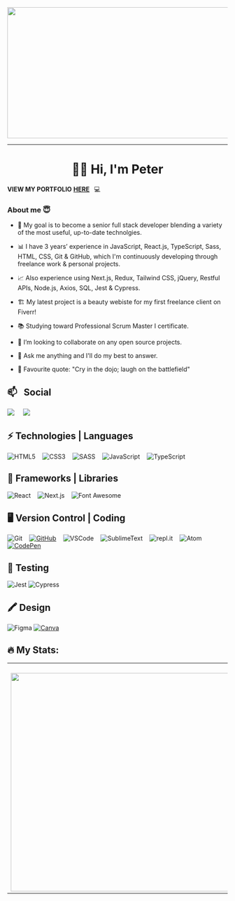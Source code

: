<!-- <img src="https://github.com/peterirlam/peterirlam/blob/main/MatrixStyleCode.jpg" width="100%" height="300"> -->

<!-- ![LorumIpsumbg](https://user-images.githubusercontent.com/47816066/163557320-4befe4a4-d30c-4334-9bb0-77eaed0fc99c.jpg) -->

<!-- <img src="https://user-images.githubusercontent.com/47816066/163557320-4befe4a4-d30c-4334-9bb0-77eaed0fc99c.jpg" width="100%" height="300"> -->

<div align="center">
  <img src="https://media.giphy.com/media/dWesBcTLavkZuG35MI/giphy.gif" width="600" height="300"/>
</div>

---

<h1 align="center"><b>👨‍💻 Hi, I'm Peter</b></h1>

**VIEW MY PORTFOLIO** [**HERE**](https://peter-irlam-portfolio.netlify.app/) &thinsp; :computer: 
<br/>

<h3 align="left">About me 😇</h3>

<!-- ## 👨‍💻 About Me: -->
<!-- Hello <img src="https://media.giphy.com/media/hvRJCLFzcasrR4ia7z/giphy.gif" width="30px"/> I work for Citizens Advice Lancashire West as a junior front end developer <img src="https://media.giphy.com/media/WUlplcMpOCEmTGBtBW/giphy.gif" width="30"> and general IT support manager.  --> 

- 🎯 My goal is to become a senior full stack developer blending a variety of the most useful, up-to-date technolgies.
<!-- - 😄 Pronouns: ... -->
- 📊  I have 3 years’ experience in JavaScript, React.js, TypeScript, Sass, HTML, CSS, Git & GitHub, which I'm continuously developing through freelance work & personal projects. 
<!-- - 😄 Pronouns: ... -->
-  📈 Also experience using Next.js, Redux, Tailwind CSS, jQuery, Restful APIs, Node.js, Axios, SQL, Jest & Cypress.
<!-- - 😄 Pronouns: ... -->
- 🏗️ My latest project is a beauty webiste for my first freelance client on Fiverr!
<!-- - 😄 Pronouns: ... -->
- 📚 Studying toward Professional Scrum Master I certificate.
<!-- - 😄 Pronouns: ... -->
- 👯 I’m looking to collaborate on any open source projects.
<!-- - 🤔 I’m looking for help with ... -->
- 💬 Ask me anything and I'll do my best to answer.
<!-- - 📫 How to reach me: ... -->
- 📕 Favourite quote: "Cry in the dojo; laugh on the battlefield"

## 📫 &nbsp; Social

<p align="left">
  <a href="https://www.linkedin.com/in/peter-irlam/" target="_blank"><img src="https://img.shields.io/badge/linkedin-%230077B5.svg?&style=for-the-badge&logo=linkedin&logoColor=white" /></a>&nbsp;&nbsp;&nbsp;&nbsp;
  <a href="mailto:ilampeter@gmail.com?subject=Hello%20Ileri,%20From%20Github"><img src="https://img.shields.io/badge/gmail-%23D14836.svg?&style=for-the-badge&logo=gmail&logoColor=white" /></a>
</p>

## ⚡ Technologies | Languages

![HTML5](https://img.shields.io/badge/HTML5%20-%23E34F26.svg?&style=for-the-badge&logo=HTML5&logoColor=FFFFFF)&nbsp;&nbsp;&nbsp;
![CSS3](https://img.shields.io/badge/CSS3%20-%231572B6.svg?&style=for-the-badge&logo=CSS3&logoColor=FFFFFF)&nbsp;&nbsp;&nbsp;
![SASS](https://img.shields.io/badge/SASS-hotpink.svg?style=for-the-badge&logo=SASS&logoColor=white)&nbsp;&nbsp;&nbsp;
![JavaScript](https://img.shields.io/badge/JavaScript%20-%23323330.svg?&style=for-the-badge&logo=JavaScript&logoColor=F7DF1E)&nbsp;&nbsp;&nbsp;
![TypeScript](https://img.shields.io/badge/typescript-%23007ACC.svg?style=for-the-badge&logo=typescript&logoColor=white)

## 🚀 Frameworks | Libraries 

![React](https://img.shields.io/badge/react%20-%2300D9FF.svg?&style=for-the-badge&logo=react&logoColor=FFFFFF)&nbsp;&nbsp;&nbsp;
![Next.js](https://img.shields.io/badge/next.js-000000?style=for-the-badge&logo=nextdotjs&logoColor=white)&nbsp;&nbsp;&nbsp;
![Font Awesome](https://img.shields.io/badge/Font%20Awesome%20-%23339AF0.svg?&style=for-the-badge&logo=Font%20Awesome&logoColor=FFFFFF)

## 🖥️ Version Control | Coding

![Git](https://img.shields.io/badge/Git%20-%23302F2F.svg?&style=for-the-badge&logo=Git&logoColor=F05032)&nbsp;&nbsp;&nbsp;
[![GitHub](https://img.shields.io/badge/GitHub%20-%23181717.svg?&style=for-the-badge&logo=GitHub&logoColor=FFFFFF)](https://github.com/peterirlam)&nbsp;&nbsp;&nbsp;
![VSCode](https://img.shields.io/badge/VSCode%20-%232B2B30.svg?&style=for-the-badge&logo=Visual%20Studio%20Code&logoColor=007ACC)&nbsp;&nbsp;&nbsp;
![SublimeText](https://img.shields.io/badge/sublime_text-%23575757.svg?style=for-the-badge&logo=sublime-text&logoColor=important)&nbsp;&nbsp;&nbsp;
![repl.it](https://img.shields.io/badge/repl.it%20-%23101B30.svg?&style=for-the-badge&logo=repl.it&logoColor=93969C)&nbsp;&nbsp;&nbsp;
![Atom](https://img.shields.io/badge/Atom-%2366595C.svg?style=for-the-badge&logo=atom&logoColor=FFFFFF)&nbsp;&nbsp;&nbsp;
[![CodePen](https://img.shields.io/badge/CodePen%20-%23000000.svg?&style=for-the-badge&logo=CodePen&logoColor=FFFFFF)](https://codepen.io/peter-irlam)

## 🧪 Testing
![Jest](https://img.shields.io/badge/-jest-%23C21325?style=for-the-badge&logo=jest&logoColor=white)
![Cypress](https://img.shields.io/badge/Cypress-17202C?style=for-the-badge&logo=cypress&logoColor=white)

## 🖍 Design
![Figma](https://img.shields.io/badge/Figma-F24E1E?style=for-the-badge&logo=figma&logoColor=white)
[![Canva](https://img.shields.io/badge/Canva-%2300C4CC.svg?style=for-the-badge&logo=Canva&logoColor=FFFFFF)](https://www.pinterest.co.uk/xukkhini/_created/)

## :fire: My Stats:
<table><tr><td valign="top" width="52%">
<!--   <h2 align="center">🔥 MyStats:</h2> -->
<!-- [![GitHub Streak](http://github-readme-streak-stats.herokuapp.com?user=peterirlam&theme=cobalt)](https://git.io/streak-stats) -->
  <br />
  <img src="http://github-readme-streak-stats.herokuapp.com?user=peterirlam&theme=cobalt" width="500"/>
  <br />
</td><td valign="top" width="48%">
<!-- [![Top Langs](https://github-readme-stats.vercel.app/api/top-langs/?username=peterirlam&layout=compact&theme=radical)](https://github.com/anuraghazra/github-readme-stats) -->
<br />
<img src="https://github-readme-stats.vercel.app/api/top-langs/?username=peterirlam&layout=compact&theme=radical" width="500" />
<br />
</tr></tr></table> 
